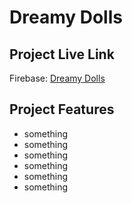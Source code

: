 # Dreamy Dolls 

## Project Live Link 
Firebase: [ Dreamy Dolls ]( https://dreamy-dolls.web.app/)

## Project Features
- something 
- something 
- something 
- something 
- something 
- something 




